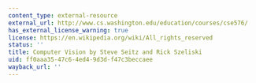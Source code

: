 ```yaml
---
content_type: external-resource
external_url: http://www.cs.washington.edu/education/courses/cse576/
has_external_license_warning: true
license: https://en.wikipedia.org/wiki/All_rights_reserved
status: ''
title: Computer Vision by Steve Seitz and Rick Szeliski
uid: ff0aaa35-47c6-4ed4-9d3d-f47c3beccaee
wayback_url: ''
---
```

